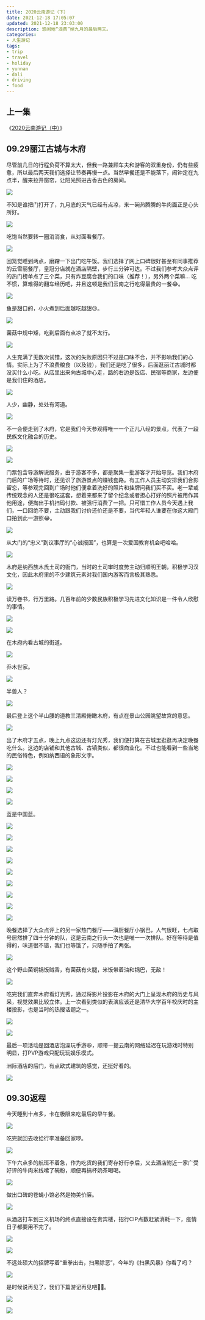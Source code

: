 ```yaml
---
title: 2020云南游记（下）
date: 2021-12-18 17:05:07
updated: 2021-12-18 23:03:00
description: 悠闲地“浪费”掉九月的最后两天。
categories:
- 人生游记
tags:
- trip
- travel
- holiday
- yunnan
- dali
- driving
- food
---
```




## 上一集

《[2020云南游记（中）](https://joouis.com/2021/2020-yunnan-trip-2/)》



## 09.29丽江古城与木府

尽管前几日的行程负荷不算太大，但我一路兼顾车夫和游客的双重身份，仍有些疲惫，所以最后两天我们选择让节奏再慢一点。当然早餐还是不能落下，闹钟定在九点半，醒来拉开窗帘，让阳光照进古香古色的房间。

![](https://bnz05pap002files.storage.live.com/y4mNGytBKzMr1cMETr9yByl4nLmh8LCvhVZBx7uiQxz8_d8CAsAgTHpSwdq0ftwkhSGS2y_MIrxj-cJmDcEccir51nDahDURdHEpfKsLviaN32rRV5982J2dH3VOnhCUO344A9pRCEvpexwRQPJCIs5znwM2J-x0oZ7UMtMgF7NlTBDfo-9g8xalQNd7o-xs6nQ?width=2172&height=2896&cropmode=none)

不知是谁把门打开了，九月底的天气已经有点凉，来一碗热腾腾的牛肉面正是心头所好。

![](https://bnz05pap002files.storage.live.com/y4mBqENKdI_KlG4UYKHS8kGdj2d3QgMAZtpaBwL-A5UvXE8_ZOk8Dy2ObYu-OPYc8W04ZnK2W95UNzi8ONX8xFeQZpNwEdEn23Dd4TWCeylrNKVcEFst0FRFTOXfRK0pGKu6oPI3SlypjhomsFh0DB0x9jLyGcF1cq2oeEAyXP5Zl5taWLxVXsb8Ky1utOIbNW2?width=2172&height=2896&cropmode=none)

吃饱当然要转一圈消消食，从对面看餐厅。

![](https://bnz05pap002files.storage.live.com/y4mXYqEpOlJ2ho4hAjV8926IkLLzouk_GuO69694PICcOZR8OsFjTHMO4aDxadpRS0udYQTkjA95_gKycQoInLkLbG8-USF2qARkgv7RgTsDHQDzolIv0xsld-Hdc24TrcCFk5mZ6jS9kAinGLL15OhX3KqYICz-ODcKYsCdM_PmWjDD4kKPw9S7j-UpnCA0L8E?width=2896&height=2172&cropmode=none)

回笼觉睡到两点，磨蹭一下出门吃午饭。我们选择了网上口碑很好甚至有同事推荐的云雪丽餐厅，皇冠分店就在酒店隔壁，步行三分钟可达。不过我们参考大众点评的热门榜单点了三个菜，只有炸豆腐合我们的口味（推荐！），另外两个菜嘛... 吃不惯，算难得的翻车经历吧，并且这顿是我们云南之行吃得最贵的一餐😂。

![](https://bnz05pap002files.storage.live.com/y4mIhU02DT3gLTuXbwr0OwOp69TvrLRvPmxkCJaijV9bgaxWSrpicwy7GWYsqR9fV1hoG_dura6TNmE5T51IrHfd7RXmfd6FE9LHtzBH0jHzKR8ESs4d7-BEvo8qBjqzW1wAmHXNXWbk4GFKFcAWBq3uBk2ZBHcR5beqxViN_RwsJfogld_WrrM_-HKFXz7kJ-X?width=2172&height=2896&cropmode=none)

鱼是甜口的，小火煮到后面越吃越甜😢。

![](https://bnz05pap002files.storage.live.com/y4mYG-7uf1Bk7KlE7V-gckmRszl8i0qjVk4IGHRc9pjSUKQPfudDK3hBNb_Ca-qX8SDIdInik1jb01bIXzQMwrudsHNzKDACn6R-33yOwk_RkZo-KljEl7SpcQh5ty6H69XztqMLgDs9GArYpbnpJc29f-1XbcmrZvAaJysZDm5aehet1AEzMLR8oRvZR6riuKH?width=2896&height=2172&cropmode=none)

菌菇中规中矩，吃到后面有点凉了就不太行。

![](https://bnz05pap002files.storage.live.com/y4mWdlOOGW40vlzXF1wqIL-9jmaKrKu6fR_fn9KAqx9W1yzaOpDG_87fCXPvM7WMr1Hl7w4Vwgih6l4yQN87FCfdVtPbHoC_Gkk5phf2dYtRcxU6yoHzAI7zIhghaO3TBDGNqIEDEEdvVJDsJe8p-PnZ17sSmY1cnA--8V7dkdrgKjS1rZomZT4gkTzwLeCbNGW?width=2172&height=2896&cropmode=none)

人生充满了无数次试错，这次的失败原因只不过是口味不合，并不影响我们的心情。实际上为了不浪费粮食（以及钱），我们还是吃了很多，后面逛丽江古城时都没买什么小吃。从店里出来向古城中心走，路的右边是饭店、民宿等商家，左边便是我们住的酒店。

![](https://bnz05pap002files.storage.live.com/y4mWRXpun9zhmJ_-Okkf6BVHGySyKz7WM9Qw6GNIXYXwQLfDxvpu20AK0sT_U7JRTUhafT3CAu-ltUpulwq7Mf3nW9p9u3bDICzO-nSJwo4x3buoK-fnlh3ODSQRmCQnC8hZ4Yz7fl1bwPTR8rTRhekmwQ6JZxN_cHuk0TR58yvvoH5_PxmcpoG0sTr-LpYF-G9?width=2172&height=2896&cropmode=none)

人少，幽静，处处有河道。

![](https://bnz05pap002files.storage.live.com/y4mK4sDWJkFqpoeyixaLMToUGYh0vL_ziVUKyAFQn1EFP-YGD9AuCmj6RNJL4UQMBXv4SHkn8FrpUV3BOCds7yjYA3A6pa3MmqNJOYJ9yK_hHQAxwr5BOAw57wIg51_Rs2UiC5uSP_6BS64_iY7Ql67qpaIokSX7SkFd7-UFFUrukSgCd3-kW4pTrjyPZLwYRLO?width=2172&height=2896&cropmode=none)

不一会便走到了木府，它是我们今天参观得唯一一个正儿八经的景点，代表了一段民族文化融合的历史。

![](https://bnz05pap002files.storage.live.com/y4mblYGy7Ht2cE3Vd9V8uz3a_Uj7CmY3mDwqxGhSwb-3ccZaeF-9l9WCVbGFyMCNSRvfyCRtgnAWdqfxJjvBvLliBviYw8xWElVVamoJsLGt1w5ZXUAn_nJD7IDThNZ33IP3R5oqQbkvpDmQgBoxcg-rs7q165Fc4LWQmS-udIfSU05hA1oMBEmco4KvtkZ2UWu?width=2896&height=2172&cropmode=none)

![](https://bnz05pap002files.storage.live.com/y4m7H83NT8UAmma26sqQ4E2y7Yh0E9UO54JkOWSnz47krq9EriPsoUpvgksbHYZxkfm5b7w6nJRbmslflkp-5QuDJJ5lYYIzPwclFJnl6FcrSrRxAf5XDJxHrl97-j00BwnQ2z4FqLEes7F-hGKnFtUxnoE2CNUTom_azKgc5_0a-D4wIyZeHUD9numf3MxONN5?width=2592&height=1940&cropmode=none)

门票包含导游解说服务，由于游客不多，都是聚集一批游客才开始导览。我们木府门后的广场等待时，还见识了旅游景点的赚钱套路。有工作人员主动安排我们合影留恋，等参观完回到广场时他们便拿着洗好的照片和挂牌问我们买不买。老一辈或传统观念的人还是很吃这套，想着来都来了留个纪念或者担心打好的照片被用作其他用途，便掏出手机扫码付款、被强行消费了一把。只可惜工作人员今天遇上我们，一口回绝不要，主动跟我们讨价还价还是不要，当代年轻人谁要在你这大殿门口拍到此一游照😂。

![](https://bnz05pap002files.storage.live.com/y4mOK3VglhLItVgQzhzdn8irdV5uLzhIPYVVEjl_3_xdiWB88oqvm97R4rTgKApNnSOlBaSrhdxbwW5GrfLDCD0jYJFCprEsr2hxWupfsYuqsQJFn4U-38M0ACHknhsWxn4SxXg8g7a-lT-ZKW8ZE_Jb8ygTlYOlecusbrRjoH5vzs3WsvZI9EOWFU2x3R06_Ik?width=2592&height=1940&cropmode=none)

从大门的“忠义”到议事厅的“心诚报国”，也算是一次爱国教育机会吧哈哈。

![](https://bnz05pap002files.storage.live.com/y4mJ9mZvO7N6mfq-UIdJg0XuAiU6f6BRkDuG3ehcwK308QEiF0_d8QxDVFPnFmjiFRaMPl-G8u3oP-l92il5KJZImNE0itlYvS7mB_Ikxmyo2Cw-VISZ-LTS7xugm-0_vy7GkzXTAv2mMLpvhlRKm4dqsvBdKAxPiStjTgo14AyZxG4iVND9sdy5VvMyhE4bORA?width=2896&height=2172&cropmode=none)

木府是纳西族木氏土司的衙门，当时的土司审时度势主动归顺明王朝，积极学习汉文化，因此木府里的不少建筑元素对我们国内游客而言极其熟悉。

![](https://bnz05pap002files.storage.live.com/y4mVeoObi7nwSnDFZbgCk8eEe3Nxb_0V4GLvBGTqPCVe1AfdMpRd8j7ff9tA93truT4zp2-THAyI_wSRFT3ockLWvnB_eaxtSLipm0twX-lRFGn0dVH1swyaINMB6v23GOzxaLfCU48owORAqwxVOygk6PUeMO-035WN63cvA4zn-AEbupNMBllYzb7nM3hb30V?width=2592&height=1940&cropmode=none)

读万卷书，行万里路。几百年前的少数民族积极学习先进文化知识是一件令人欣慰的事情。

![](https://bnz05pap002files.storage.live.com/y4mOCr92RRaYqg6e41ZKCHJjzZtQ3-tv0iYXedj4MlQQcd8WhP6EuCpU93oUKnt-V8TS4DFh5H7va8diMeeHHvJLOChl40F4S9L68iGscuS_24fxeDJYbimbHbk-g2rVvK1YKcC-X2GpQa5hWQ047I9FNTPncxRNq914vE0CX5aK0UFlnRHIq_UCfEXqbzwSF-_?width=2896&height=2172&cropmode=none)

![](https://bnz05pap002files.storage.live.com/y4mJe3mklnsl2lgmRax6xNGNcbdLjg4x06eLQdZscMpjCXGzJ1cn2z8PzB67GSQDuE4HmIfx9GdLnzOoellhLpDTRXC318qGWcxO9UqB7RxBUvueNwYXlBqOkN1VFW4PbvPTXlSNH8ucW7kVyQaUf0Iu32BLJsqCJY04bcJSEAucaobXbh6ydIH824gB9JfjRlZ?width=2592&height=1940&cropmode=none)

在木府内看古城的街道。

![](https://bnz05pap002files.storage.live.com/y4mkS0n7YnEIVMKbMuJUvJK0y5XGykhzcLAzmasX6XBryh-6bLaXapk6Aqj3frXfMnE0VzW4Zx4t8vLGnBITyupsFmdlcBedFtoVj5H5Yrcn-WxxhwX29fFj6QtTWpC4ssRf6p6CYTdcFjvbKDKaNiK6N44OcgTLeFcj8XNScci2JV8gvwJoN4aGRDcq-b68ViK?width=2896&height=2172&cropmode=none)

乔木世家。

![](https://bnz05pap002files.storage.live.com/y4me8SpoSpiU1EZ27Do4EfHPnveEtrHmZcpiU9znPA1IcGLWYOt8bcWSzcn-V4QxyGgVckfyL2hxGW_Fys7t2AU8GivbQC8kBPEEEeemA42UcFhoURDONtKzSMKK-iuMLDc3n_3h10wHGtVx5OC-LHGZ0uyYgF_GfBZ0tuZYaqg_um1ktuJkiyvUtR7FKX7peez?width=2896&height=2172&cropmode=none)

半兽人？

![](https://bnz05pap002files.storage.live.com/y4mZYJUZob9u_SWfpZyCqpgULsKQQTK0FbodmGU3d6YbnYSywrjfF91RdyA4RLulfLsn6FiUCEyAI7_pldQuqasPwtfCFjG3s0hEgkq18f5NaSgz4BrVjPmZzlENozspbxEGH3K67uUX6Z-sWiPoZWYrEEZiHW3zni_DNCYmijBMBTpK-jf82cQPx-ksuHgOefl?width=1940&height=2592&cropmode=none)

最后登上这个半山腰的道教三清殿俯瞰木府，有点在景山公园眺望故宫的意思。

![](https://bnz05pap002files.storage.live.com/y4m0cf_aSYBfsXrFaEOV6lWZLGuONMs_hOqbOIwGdenQpHLbYAyuWKhZ3Z64C-cIiO-SeyCVwo_kpKyzqZlK1KEGD1Hllold4hlfvH-AaR2UceFwSKKcbvLl5lwiBoOPj-1NgqZdzmimaE2vUYIG0U51sAHNBizdSL-FETDTEo13D7Gx6Pa1Y_c90Q8hURF3uYk?width=2592&height=1940&cropmode=none)

出了木府才五点，晚上九点这边还有灯光秀，我们便打算在古城里逛逛再决定晚餐吃什么。这边的店铺和其他古城、古镇类似，都很商业化。不过也能看到一些当地的民俗特色，例如纳西语的象形文字。

![](https://bnz05pap002files.storage.live.com/y4mmSJcQC6vLl2E9TKJyd0K1IUGKcFzuZ8bh6zh1YQuTeA-mK9RViIrXZhijLydoTq_2MEwhtzAx3m1O_-G728OE_jAwLwtwlYmTHWEjwOr6hnDQPRfDpQhOnE-8v16hnAwYDcFBLMQ_gKf0My-sTzviuHmiC1IN_tqp6NjABsogKQ48jEdyPsM1edV-REa5lhN?width=2172&height=2896&cropmode=none)

![](https://bnz05pap002files.storage.live.com/y4m_7FMcoTeGuU-paxG7ARsBBozWF65zOG1tVmGVhl7ygQ84NnjVZNDm8Zv-i5Ju1H_S6j0v9x2SkBasiSFNLUfdfsJhrJoYp43gZ1FuZFY8vAVOHSOA8C7sqDL2qfi9OjXfbxgN75WSXQ0qbxItOVNop0bNuwmS9QF4Qbt4qMQ1uy9VPl8tdc5-2f4gQQeip6v?width=2172&height=2896&cropmode=none)

![](https://bnz05pap002files.storage.live.com/y4mcQy42xX_zlwajpp4tA1Rte0x40cSZXKL0JyKjpQovDe8OLlHCLxqLdG-HIullsmg6xh6QYT8ALuk1NZYhEOXBjsTJ2HCnkBep7DQdRNlLXSaHj7rF67tQW4AHiSXwI375GmrQyh8dFkRy5O18NoWWfBUh0c5bMbDcTNstn4ux0zUOrXAtDO5whSbsJfMvYJx?width=2592&height=1940&cropmode=none)

![](https://bnz05pap002files.storage.live.com/y4mEvBb9csBg-Pkq4Awe6xheV866oWvp0aaf1WSmKk-bfc4nSH37IOIV38eti-UTJNPe7sW8zHkHEnSopCTmMM43YyW5Aii-uxlnddhr4LDUURVefSZ90MaK9-ecou-uTPGLVcqPldwd42AA67N73Qq490WHxJEYif142pSqh1U2y18IOAtOMfZzxIOQ6sWFja-?width=2896&height=2172&cropmode=none)

蓝是中国蓝。

![](https://bnz05pap002files.storage.live.com/y4mIkK_9lSk1q2j74OljpLwzt3HDGrSywGv_wvsqZzjpXaeAoSm9wW_0wuF-U5IA5q8eDVqWms6qliGV41D31_cj8DSL90cP_HdGHFl6wTjb670j0M_RXmW83lCCaYmEJNW0g7GtNTioOYtcKe8xiZijTCKDs-ykQWXduY-fppZ0mBpoYMbbkfNj6RdPg7nnZKW?width=1940&height=2592&cropmode=none)

![](https://bnz05pap002files.storage.live.com/y4mM9C73BuAuvD4TfIeW5iX0Dfc5qtUxYgymlZywc5zex-Gt6UaWIGPs4-GkcYrV7O6M0n_lGNOpvX39K8St2wTbW3u62mbhDWYI04wZzW5kkFBvTmZVthv5PjPegGztMv3-YfCI-04_A5l0WmWkB8xB3Oj8WmgWbGzLhJ82_SjElt4ZJdJri8Z0KTmvPTiRfEP?width=1940&height=2592&cropmode=none)

![](https://bnz05pap002files.storage.live.com/y4mwwyTyvkaahMgIKhqNOaZwEDwgHXYQ-AL7Gl4dMRH39F8JQld6FMFJHb9LQa6juIZ-TRjsOFlyqCQ5KvPqwIObcY0jy8qMySKKgd04l1lDtIM9CoS8da9r_dZSXxE43oxA3YR69cVNDkG9gmwEAiFJHuNDYv-3ebkVqJa2-lyT8OhzPMLLMWyy1nWVAupOJ9B?width=2172&height=2896&cropmode=none)

![](https://bnz05pap002files.storage.live.com/y4mYGnvGxAK_A6Fo4yoDZ75WPXCoPxiRSYe6AiezqNNzfM-eK8dimtx0BbU_n_hE2oCfEhirPo0NdLJ5-tRprDOEvMgzhxqJ07tVSeIy9gqvUOPgrFGYtKB63TUPlAFEBDET5yeGqp9YptbcTH2uHL8NlFcC_B2KFiwRcFfAMpwGW2n7DHIO8OZcWVf7-gVsE3q?width=1940&height=2592&cropmode=none)

![](https://bnz05pap002files.storage.live.com/y4mX8CHr75xMB__NshzK_eQbGqkd7vZcGuAcdXP3G6iEt3UJaG-h7Vw-phUIY9QNmSegLrciGE_tSLZgYx3r0wIv3JThYJ0rqMLIZeC7hP2bAAnWgqPQtusLnpHDoKcHK1XSGe58z4ViL1oGjUK4s8V2XIgYgnymCpmvZtTK7z-WI8KQipn-UYGLHRd_be6r8Bt?width=2592&height=1940&cropmode=none)

![](https://bnz05pap002files.storage.live.com/y4mb5M-GT0N53JrVFgWIOHftO5odp4BOovcS_mAxPD4W7sk1kto8YL0r8w5OhQ5Cjk9_pAosSSbhQpiq4l3dEDGeXf0JJ3gCXHtXkIha_ofSTdNjEPU-c7R26kB0HNt7kWTtCx9KDWjFIpC-V80pStVDbkmF8CdccIR_yLml8oz5o_rJ4AJzE2MDwIX2KYX9HNU?width=2592&height=1940&cropmode=none)

![](https://bnz05pap002files.storage.live.com/y4mxJY_CZCIffmco8AgC4EI6zFk3xNVUghvg1LcYzP6WZPigIbERzJDHrZm2mAGR4bNU6E_BuVpvPg8Fa87tS3nlxramaSQ_OnzOi97BRDMufXvRkwuK0wXeowPW4Tphn3xKdt7WWMINXMettumnoTHmGb6jssHwBulxt9iLBdUmccLXzV5uqNtMuPF01giKQul?width=2172&height=2896&cropmode=none)

![](https://bnz05pap002files.storage.live.com/y4mgBm-hcgp1ohWLPkaP5rf9sYP2pRZHjDVvbmpvlSMsGI1xLRTp3-aSFX8IwT9mPp8KL4E_VzqpF2t8mmpAdFBYdfBskFDcxLWjJKPkzwmDMlOow08cVBiPhZ_wz0B3R5sdrhBxFcgSJ-7DRm0dCB9WqL3ZdS9POpZ2KZA-v1Sk5BhoUFBV-zHvs_8K1Y9JtHN?width=2172&height=2896&cropmode=none)

![](https://bnz05pap002files.storage.live.com/y4muEW4oQ6Z0P-kXnSy8bWdUT3Seof_g8RBi8XHatkAY47UWIaadreBmQgE85JnA1HWBkWigLuL2gf4rJcVXqCCf_j2YvkzCFxXn0lvl6fj-o69TamBFgrE0o863mVx5Qvd3aAoubnxyB4EGFIyveq3NMwwtgDoO9uVcasOBYlUfo5xnbJ3VZ7vHGD9LnpqO8rx?width=2172&height=2896&cropmode=none)

晚餐选择了大众点评上的另一家热门餐厅——滇厨餐厅小锅巴，人气很旺，七点取号居然排了四十分钟的队，这是云南之行头一次也是唯一一次排队。好在等待是值得的，味道很不错，我们也等饿了，只随手拍了两张。

![](https://bnz05pap002files.storage.live.com/y4my5yqk3R_h3c2P4M6b65q45hWIW2aWXc3xSz4HA-irSzu7XzvYYH14J2BHM3zWSZz4oJZ-TnKtGZpTeb07MS7yfLvkRqOgBX7U_N30gUWc5MqNjJliBejIpm8qeMafL8838JMGs1H5a8VrHGIgN8uAdGcjWNuaRF6mgGiARINWx2AyX3YDVkTReMIYym9zJwG?width=2896&height=2172&cropmode=none)

这个野山菌铜锅饭贼香，有菌菇有火腿，米饭带着油和锅巴，无敌！

![](https://bnz05pap002files.storage.live.com/y4m5r-TOmWu4sLtg9s4DN3SE8VMOIt_sQomWax5P3G2VJ3Dvhg81xRTEblk83_M5p9SUrP4YzGeSlwJMhViT2GRHvA_NdoHWjQ9dl4eH5uIr4XK3bQS1AmMbXG1CZ2NOfNcajhTYkWwwtPkiaMWtmjevdETfDHOc6iMpZw_eetHaoxo1QKaJ5pamOZrCBTUosEg?width=2172&height=2896&cropmode=none)

吃完我们直奔木府看灯光秀，通过将影片投影在木府的大门上呈现木府的历史与风采，视觉效果比较立体。上一次看到类似的表演应该还是清华大学百年校庆时的主楼投影，也是当时的热搜话题之一。

![](https://bnz05pap002files.storage.live.com/y4mBfUxP5i5ko4KNK5rMtNc6z12hn9ycjt5gCn_2VuguiokgMVejvQptRA0Eeojffvl_uyvbEd95A8SjnzSVO_Z3tGDGnpUM0qcxUB21rCBYKFbVNs6vr8cCrjYUAFY1u5cLjUb7frAwQxiecnjWT0-0_nHGgUpB3vTJCNa59EHZOkkDz_ZlgbW_1eEbQ8RSyN4?width=2896&height=2172&cropmode=none)

![](https://bnz05pap002files.storage.live.com/y4malvJaiPTNoQgYLNsvPkoj78A6g-VrW3dvXTY0UyCGG7zOhVeYJWy8haeMWt9BlQdW35gk7TCSK9MC8bdG5mAoNjinegnI_wcQWFeGx68IDckfQl4Iv_gocnIcLTp6iBHIP_Z2SOmgrcOhC9EELnljD5T29QNm-h-SG56_qPW_3JJwaIREt9sXzs3wUhLq9DW?width=2896&height=2172&cropmode=none)

最后一项活动是回酒店泡澡玩手游😆，顺带一提云南的网络延迟在玩游戏时特别明显，打PVP游戏只配玩玩娱乐模式。

洲际酒店的后门，有点欧式建筑的感觉，还挺好看的。

![](https://bnz05pap002files.storage.live.com/y4mpfHfocHJt3oK1MCckW5pIVaHZqxuJ0QWJjS249aJbKrPWsj3Ytf7GEsOREKshYFYGQ9QqAZv0VXFLeD3XPG18gTpHVGoT5rlgyfyBDP8pYC6thD7XVM5ebnmY08zKpPhaK1fuRnogVkrrjPuUzfYrnfZCROKDOWRwXTIAdJy9piECGcom5MSGuGUacPgNzm6?width=2896&height=2172&cropmode=none)



## 09.30返程

今天睡到十点多，卡在极限来吃最后的早午餐。

![](https://bnz05pap002files.storage.live.com/y4mzS99NEHYt3tMCxDVo2u7s3vw4QtbfaS-vnGcPWv0XAd3n6qW-fv3lf_ifjEv8xq2joG_xBCnDD2rQLPore572Mb1xJEVqCaFMeRYRMujxaInzLIFSLDMba1KH7KZc-oKdxs0F8BtSeFOEvl7FTmXFb6KZdA-m10UtoZsmfV6HPUdginZojUg9yYvqQ9X2dDC?width=2896&height=2172&cropmode=none)

吃完就回去收拾行李准备回家啰。

![](https://bnz05pap002files.storage.live.com/y4m0RiqR2b6d3vb8FLvBlEpsT-rPpOWkUI7yu0Z7zTL-Nfz75vl5AaDaWFbFnwLYi6rsu24EAm8OiA3YQqI996SRT7ZlQNkfFTekx92gNX9KJNxlAnm2UyNE3lp35HUjZIFTf3cwCeXyny5cfEc5Af_9G3GXdxA0cvPog7lFkmCQcJuMSWTLP-KOj3Ajf2p8neq?width=2172&height=2896&cropmode=none)

下午六点多的航班不着急，作为吃货的我们寄存好行李后，又去酒店附近一家广受好评的牛肉米线嗦了碗粉，顺便再搞杯奶茶喝喝。

![](https://bnz05pap002files.storage.live.com/y4m260ufcrikQSnmh-JjYC73PJB4m9sJB97TwEL__Qe9usjFj96jW-XsPSYqAxQDNhUTCJdNvvU1TSJ2QTEI9hLMX5c4Q13RJjSYz3014oo-wmdod5IoF3czRcdIiOavIX3wFbCD4sRbvr08aMh7nG2Sw4z0KlZiMUNH4vXY5brVGRofiDgr2v-yb_ME0FlZMtU?width=2592&height=1940&cropmode=none)

做出口碑的苍蝇小馆必然是物美价廉。

![](https://bnz05pap002files.storage.live.com/y4mfBYjoxFquPXo6X61SOzW-rffGBW_dARton4-rQUbeAQ8isQ-6ubKLuHqZNtmqIlqcZW3NmGP6FRJn_5O7d8pIwz14Cw685G0GXToaZb2SD22AGIr1KMODUtiOi_8Hn8TJ4zEKMV7zR-pMvTgDl0E1IVHt5IaC2o28iS_lVy2tEQ2U8LACBwQcv0HRM8gFyEl?width=2896&height=2172&cropmode=none)

从酒店打车到三义机场的终点直接设在贵宾楼，招行CIP点数赶紧消耗一下，疫情日子都要用不完了。

![](https://bnz05pap002files.storage.live.com/y4m4clzvZQj3xyTmkeiFM5ySEsEvWVgHzAIpnkCpIAOih9vfgJaCDYWai3_oFJzRNE2BrUtSi9Sugppf3Nmhj1TpaP1rDnWdDuLLp_iOP6bxvmREFSVYGVMcXev8ffhrPRcF8Ed8-kTNhioTW6mZdmSYNARoXO6FcDuFtL7-7w0Q6YGDLsFpAJ-OFSztIfSQOEL?width=2896&height=2172&cropmode=none)

![](https://bnz05pap002files.storage.live.com/y4m3_tKsWaWH-h5wBk3IY2Ecg8nmUUUjLIt783AXqhYfRf7J4xqO_0Jc1jlPTUBWtIiwGj1qGkTNhSx1hU_3eEzzTo-U6UcaIPvfJQhX-3oejSN5SlQ4s0aKo0jXsEdNhouiWoeGmVqdUcXL9TnMhx_5Nab8lH59-GjYY6YgiCwSYIrx-bStccGjII81oWXD67k?width=2592&height=1940&cropmode=none)

不远处硕大的招牌写着“重拳出击，扫黑除恶”，今年的《扫黑风暴》你看了吗？

![](https://bnz05pap002files.storage.live.com/y4m2-pzGxDh1eEzmTM1mB6ADtzT3yqcJVkPE-OGxMtYEmqoYN0i3RNSQt3Iv8KMxJs-akYihb4T3wyVEktqD2yu2hvZ9frKO9l1RPJ2KGvQjP5-KBzxNb0toysmX5GtCc0IKAkOd6pSrlTMbxvgeDKDebFZCUFrcUu6bpghGJsfB7wQEh0t1VmJV06DyJeY0POS?width=2172&height=2896&cropmode=none)

是时候说再见了，我们下篇游记再见吧👋🏻。

![](https://bnz05pap002files.storage.live.com/y4mDD1PbUAqE_zcTN9ouu9f8GUBHDFY7xjunULID6wUuge2wu5Q9TK8_44EygfMsA_CbvFG_wR1WrndJ8v8VGu8geDKnqoh-WHBz9I5lUcwbeoTChRtFo3HXvn3YjplsjYEakfC17IUWUvfCR0U1DTSHpxLxs9263VFHQoK_-OTXZ4GMSLCIoswKZsUUCu2t5hv?width=2896&height=2172&cropmode=none)

![](https://bnz05pap002files.storage.live.com/y4mBu2EAUyRvHSAhvBI6CQYfbFG-TD2Vn5muiahNC0Pid7OchtP74WtKBtwfM59B_am-HoDwHVCW3PluZbZeMD6meU6C04UobDlDW2DkHEgR1dgG8xHJJ0OsQmD2613u0gtfZo0Sws36si7D1laIJg7qeYroF6zSPyuOpIWw5T3opIcfXlCWfObH1DXmMVIcKbp?width=2896&height=2172&cropmode=none)





